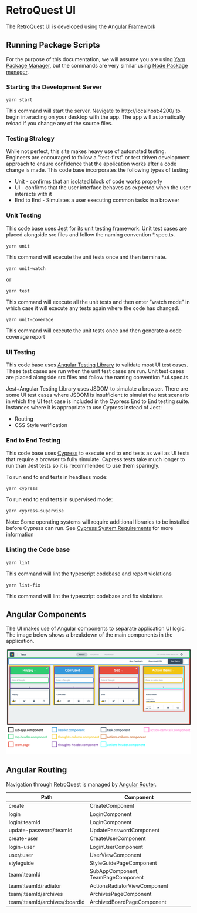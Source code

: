 # RetroQuest UI

The RetroQuest UI is developed using the [Angular Framework](https://angular.io/)

## Running Package Scripts

For the purpose of this documentation, we will assume you are using [Yarn Package Manager](https://yarnpkg.com/), but
the commands are very similar using [Node Package manager](https://www.npmjs.com/).

### Starting the Development Server

```
yarn start
```

This command will start the server. Navigate to http://localhost:4200/ to begin interacting on your desktop with the
app. The app will automatically reload if you change any of the source files.

### Testing Strategy
While not perfect, this site makes heavy use of automated testing.  Engineers are encouraged to follow a "test-first" or test driven development approach
to ensure confidence that the application works after a code change is made.  This code base incorporates the following types of testing:
- Unit - confirms that an isolated block of code works properly
- UI - confirms that the user interface behaves as expected when the user interacts with it
- End to End - Simulates a user executing common tasks in a browser

### Unit Testing

This code base uses [Jest](https://jestjs.io/) for its unit testing framework.  Unit test cases are placed alongside src 
files and follow the naming convention *.spec.ts.

```
yarn unit
```

This command will execute the unit tests once and then terminate.

```
yarn unit-watch
```
or
```
yarn test
```

This command will execute all the unit tests and then enter "watch mode" in which case it will execute any tests again where the code has changed.


```
yarn unit-coverage
```

This command will execute the unit tests once and then generate a code coverage report

### UI Testing

This code base uses [Angular Testing Library](https://testing-library.com/docs/angular-testing-library/intro/) to validate 
most UI test cases.  These test cases are run when the unit test cases are run.  Unit test cases are placed alongside src
files and follow the naming convention *.ui.spec.ts.

Jest+Angular Testing Library uses JSDOM to 
simulate a browser.  There are some UI test cases where JSDOM is insufficient to simulat the test scenario in which the UI test 
case is included in the Cypress End to End testing suite.  Instances where it is appropriate to use Cypress instead of Jest:
- Routing
- CSS Style verification

### End to End Testing

This code base uses [Cypress](https://www.cypress.io/) to execute end to end tests as well as UI tests that require a browser to fully simulate.  Cypress tests take much 
longer to run than Jest tests so it is recommended to use them sparingly.

To run end to end tests in headless mode:
```
yarn cypress
```

To run end to end tests in supervised mode:
```
yarn cypress-supervise
```

Note: Some operating systems will require additional libraries to be installed before Cypress can run.  See [Cypress System Requirements](https://docs.cypress.io/guides/getting-started/installing-cypress#System-requirements) 
for more information

### Linting the Code base

```
yarn lint
```

This command will lint the typescript codebase and report violations

```
yarn lint-fix
```

This command will lint the typescript codebase and fix violations

## Angular Components

The UI makes use of Angular components to separate application UI logic. The image below shows a breakdown of the main components in the application.

![angular_components](./docs/retroquest-components.png)

## Angular Routing

Navigation through RetroQuest is managed by [Angular Router](https://angular.io/guide/router).

| Path                           | Component                          |
| ------------------------------ | ---------------------------------- |
| create                         | CreateComponent                    |
| login                          | LoginComponent                     |
| login/:teamId                  | LoginComponent                     |
| update-password/:teamId        | UpdatePasswordComponent            |
| create-user                    | CreateUserComponent                |
| login-user                     | LoginUserComponent                 |
| user/:user                     | UserViewComponent                  |
| styleguide                     | StyleGuidePageComponent            |
| team/:teamId                   | SubAppComponent, TeamPageComponent |
| team/:teamId/radiator          | ActionsRadiatorViewComponent       |
| team/:teamId/archives          | ArchivesPageComponent              |
| team/:teamId/archives/:boardId | ArchivedBoardPageComponent         |
